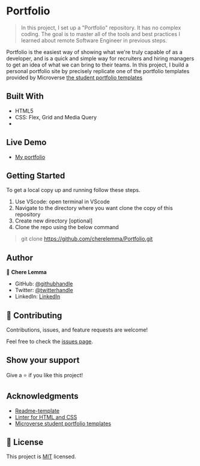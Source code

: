 # Portfolio

> In this project, I set up a "Portfolio" repository. It has no complex coding. The goal is to master all of the tools and best practices I learned about remote Software Engineer in previous steps.

Portfolio is the easiest way of showing what we're truly capable of as a developer, and is a quick and simple way for recruiters and hiring managers to get an idea of what we can bring to their teams. In this project, I build a personal portfolio site by precisely replicate one of the portfolio templates provided by Microverse [the student portfolio templates](https://www.figma.com/file/l7SqJ3ZfkAKih9sFxvWSR4/Microverse-Student-Project-1)

## Built With

- HTML5
- CSS: Flex, Grid and Media Query
- 

## Live Demo 
- [My portfolio](https://microverse-fullstack-program.github.io/Portfolio/) 


## Getting Started

To get a local copy up and running follow these steps.

1. Use VScode: open terminal in VScode
2. Navigate to the directory where you want clone the copy of this repository
3. Create new directory [optional]
4. Clone the repo using the below command
 > git clone https://github.com/cherelemma/Portfolio.git

## Author

👤 **Chere Lemma**

- GitHub: [@githubhandle](https://github.com/cherelemma)
- Twitter: [@twitterhandle](https://twitter.com/Chere21271613)
- LinkedIn: [LinkedIn](https://www.linkedin.com/in/chere-lemma27211613/)

## 🤝 Contributing

Contributions, issues, and feature requests are welcome!

Feel free to check the [issues page](https://github.com/cherelemma/Portfolio/issues).

## Show your support

Give a ⭐️ if you like this project!

## Acknowledgments
* [Readme-template](https://github.com/microverseinc/readme-template)
* [Linter for HTML and CSS ](https://github.com/microverseinc/linters-config)
* [Microverse student portfolio templates](https://www.figma.com/file/l7SqJ3ZfkAKih9sFxvWSR4/Microverse-Student-Project-1?node-id=1%3A1471)

## 📝 License

This project is [MIT](https://choosealicense.com/licenses/mit/) licensed.
